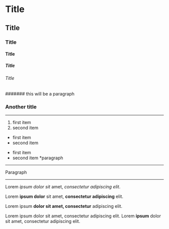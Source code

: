 # Title
## Title
### Title
#### Title
##### Title
###### Title
####### this will be a paragraph





### Another title
___
1. first item
2. second item
- first item
- second item
* first item
* second item
*paragraph
---
Paragraph
***

Lorem *ipsum dolor sit* amet, _consectetur adipiscing elit_.

Lorem __ipsum dolor__ sit amet, **consectetur adipiscing** elit.

Lorem ipsum __**dolor sit amet, consectetur**__ adipiscing elit.

Lorem ipsum dolor sit amet, consectetur adipiscing elit.
Lorem **ipsum** dolor sit amet, consectetur adipiscing elit.

